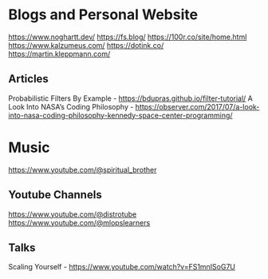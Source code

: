 # Blogs and Personal Website
https://www.noghartt.dev/
https://fs.blog/
https://100r.co/site/home.html
https://www.kalzumeus.com/
https://dotink.co/
https://martin.kleppmann.com/

## Articles
Probabilistic Filters By Example - https://bdupras.github.io/filter-tutorial/
A Look Into NASA’s Coding Philosophy - https://observer.com/2017/07/a-look-into-nasa-coding-philosophy-kennedy-space-center-programming/

# Music
https://www.youtube.com/@spiritual_brother

## Youtube Channels
https://www.youtube.com/@distrotube
https://www.youtube.com/@mlopslearners

## Talks
Scaling Yourself - https://www.youtube.com/watch?v=FS1mnISoG7U


